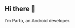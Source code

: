 ## Hi there 👋

I'm Parto, an Android developer.

<!--For an example of my work please take a look at my [Android showcase project](https://github.com/partokarwat/showcase-app)-->

<!--
**partokarwat/partokarwat** is a ✨ _special_ ✨ repository because its `README.md` (this file) appears on your GitHub profile.

Here are some ideas to get you started:

- 🔭 I’m currently working on ...
- 🌱 I’m currently learning ...
- 👯 I’m looking to collaborate on ...
- 🤔 I’m looking for help with ...
- 💬 Ask me about ...
- 📫 How to reach me: ...
- 😄 Pronouns: ...
- ⚡ Fun fact: ...
-->
